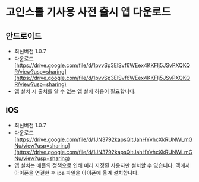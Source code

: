 # 고인스톨 기사용 사전 출시 앱 다운로드

## 안드로이드
- 최신버전 1.0.7
- 다운로드 [https://drive.google.com/file/d/1pvvSp3ElSvf6WEex4KKFIj5JSvPXQKQR/view?usp=sharing](https://drive.google.com/file/d/1pvvSp3ElSvf6WEex4KKFIj5JSvPXQKQR/view?usp=sharing)
- 앱 설치 시 출처를 알 수 없는 앱 설치 허용이 필요합니다.

## iOS
- 최신버전 1.0.7
- 다운로드 [https://drive.google.com/file/d/1JN3792kapsQltJahHYvhcXkRUNWLmGNu/view?usp=sharing](https://drive.google.com/file/d/1JN3792kapsQltJahHYvhcXkRUNWLmGNu/view?usp=sharing)
- 앱 설치는 애플의 정책으로 인해 미리 지정된 사용자만 설치할 수 있습니다. 맥에서 아이폰을 연결한 후 ipa 파일을 아이폰에 옮겨 설치합니다.
